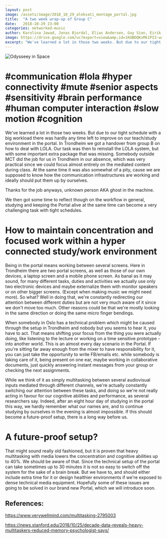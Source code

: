 ```yaml
---
layout: post
image: /assets/image/2018_10_29_aleksati_montage_portal.jpg
title:  "A two week wrap-up of Group C"
date:   2018-10-29 23:00
categories: networked-music
author: Karolina Jawad, Jonas Bjordal, Elias Andersen, Guy Sion, Eirik Dahl
image: https://drive.google.com/uc?export=view&amp;id=1KUBDQKsMk1PI3-waoi5Ht5e2TxoLkI71
excerpt: "We've learned a lot in those two weeks. But due to our tight schedule with a big workload there was hardly any time left to improve on our teach/study environment in the portal. In Trondheim we got a handover from group B on how to deal with LOLA. Our task was then to reinstall the LOLA system, but with some important extra package that was missing."
---
```


![Odysseey in Space](https://drive.google.com/uc?export=view&amp;id=1KUBDQKsMk1PI3-waoi5Ht5e2TxoLkI71 "Odysseey in Space")

# #communication #lola #hyper connectivity #mute #senior aspects #sensitivity #brain performance #human computer interaction #slow motion #cognition


We've learned a lot in those two weeks. But due to our tight schedule with a big workload there was hardly any time
left to improve on our teach/study environment in the portal. In Trondheim we got a handover from group B on how to deal with LOLA.
Our task was then to reinstall the LOLA system, but with some important extra package that was missing.
Somebody outside MCT did the job for us in Trondheim in our absence, which was very practical since we could focus almost
entirely on the mediated content during class. At the same time it was also somewhat of a pity, cause we are supposed to know how the communication infrastructures are working and ideally should put them up by ourselves.

Thanks for the job anyways, unknown person AKA ghost in the machine.

We then got some time to reflect though on the workflow in general, studying and keeping the Portal alive at
the same time can become a very challenging task with tight schedules.

# How to maintain concentration and focused work within a hyper connected study/work environment

Being in the portal means working between several screens. Here in Trondheim there are two portal screens,
as well as those of our own devices, a laptop screen and a mobile phone screen.
As banal as it may sound, for many different tasks, duties and activities we actually use only two electronic devices and maybe
externalize them with monitor speakers or on other bigger screens. (Except when making music we might need more).
So what? Well in doing that, we're constantly redirecting our attention between different duties but are not very much
aware of it since we don't move too much. Other reasons could be that we're mostly looking in the same direction or doing
the same micro finger bendings.

When somebody in Oslo has a technical problem which might be caused through the setup in Trondheim and nobody but you seems
to hear it, you have to act. That means shifting your focus from the thing you were actually doing,
like listening to the lecture or working on a time sensitive prototype - into another world.
This is an almost every day scenario in the Portal. If you're sitting far away enough from the mixer to have responsibility for it,
you can just take the opportunity to write FB/emails etc. while somebody is taking care of it, being present on one ear,
maybe working in collaborative documents, just quickly answering instant messages from your group or checking the next assignments.

While we think of it as simply multitasking between several audiovisual inputs mediated through different channels,
we're actually constantly switching our attention between these tasks, and doing so we're not really acting in favour for
our cognitive abilities and performance, as several researchers say. Indeed, after an eight hour day of studying in the portal this way,
we hardly remember what our names are, and to continue studying by ourselves in the evening is almost impossible.
If this should become a future-proof setup, there is a long way before us.

# A future-proof setup?

That might sound really old fashioned, but it is proven that heavy multitasking with media lowers the concentration
and cognitive abilities up to 40%. We should be aware of that. Since the technical setup of the portal can take sometimes up to
30 minutes it is not so easy to switch off the system for the sake of a brain break. But we have to, and should either include
extra time for it or design healthier environments if we're exposed to dense technical media equipment.
Hopefully some of these issues are going to be solved in our brand new Portal, which we will introduce soon.



## References:

https://www.verywellmind.com/multitasking-2795003

https://news.stanford.edu/2018/10/25/decade-data-reveals-heavy-multitaskers-reduced-memory-psychologist-says/

